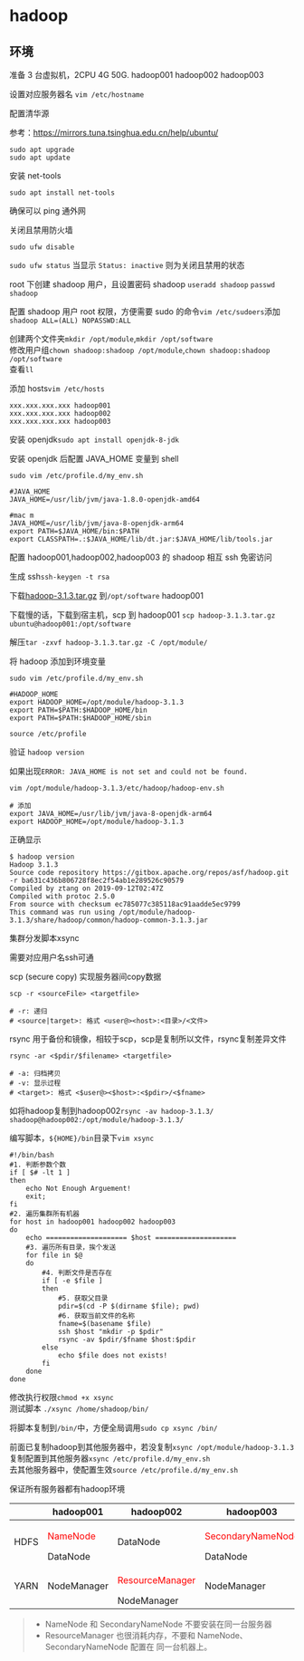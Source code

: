 # hadoop

## 环境

准备 3 台虚拟机，2CPU 4G 50G. hadoop001 hadoop002 hadoop003

设置对应服务器名
`vim /etc/hostname`

配置清华源

参考：https://mirrors.tuna.tsinghua.edu.cn/help/ubuntu/

```
sudo apt upgrade
sudo apt update
```

安装 net-tools

`sudo apt install net-tools`

确保可以 ping 通外网

关闭且禁用防火墙

`sudo ufw disable`

`sudo ufw status` 当显示 `Status: inactive` 则为关闭且禁用的状态

root 下创建 shadoop 用户，且设置密码 shadoop
`useradd shadoop`
`passwd shadoop`

配置 shadoop 用户 root 权限，方便需要 sudo 的命令`vim /etc/sudoers`添加`shadoop ALL=(ALL) NOPASSWD:ALL`

创建两个文件夹`mkdir /opt/module`,`mkdir /opt/software`  
修改用户组`chown shadoop:shadoop /opt/module`,`chown shadoop:shadoop /opt/software`  
查看`ll`

添加 hosts`vim /etc/hosts`

```
xxx.xxx.xxx.xxx hadoop001
xxx.xxx.xxx.xxx hadoop002
xxx.xxx.xxx.xxx hadoop003
```

安装 openjdk`sudo apt install openjdk-8-jdk`

安装 openjdk 后配置 JAVA_HOME 变量到 shell

```
sudo vim /etc/profile.d/my_env.sh

#JAVA_HOME
JAVA_HOME=/usr/lib/jvm/java-1.8.0-openjdk-amd64

#mac m
JAVA_HOME=/usr/lib/jvm/java-8-openjdk-arm64
export PATH=$JAVA_HOME/bin:$PATH
export CLASSPATH=.:$JAVA_HOME/lib/dt.jar:$JAVA_HOME/lib/tools.jar
```

配置 hadoop001,hadoop002,hadoop003 的 shadoop 相互 ssh 免密访问

生成 ssh`ssh-keygen -t rsa`

下载[hadoop-3.1.3.tar.gz](https://archive.apache.org/dist/hadoop/common/hadoop-3.1.3/) 到`/opt/software` hadoop001

下载慢的话，下载到宿主机，scp 到 hadoop001 `scp hadoop-3.1.3.tar.gz ubuntu@hadoop001:/opt/software`

解压`tar -zxvf hadoop-3.1.3.tar.gz -C /opt/module/`

将 hadoop 添加到环境变量

`sudo vim /etc/profile.d/my_env.sh`

```
#HADOOP_HOME
export HADOOP_HOME=/opt/module/hadoop-3.1.3
export PATH=$PATH:$HADOOP_HOME/bin
export PATH=$PATH:$HADOOP_HOME/sbin
```

`source /etc/profile`

验证 `hadoop version`

如果出现`ERROR: JAVA_HOME is not set and could not be found.`

```
vim /opt/module/hadoop-3.1.3/etc/hadoop/hadoop-env.sh

# 添加
export JAVA_HOME=/usr/lib/jvm/java-8-openjdk-arm64
export HADOOP_HOME=/opt/module/hadoop-3.1.3
```

正确显示
```
$ hadoop version
Hadoop 3.1.3
Source code repository https://gitbox.apache.org/repos/asf/hadoop.git -r ba631c436b806728f8ec2f54ab1e289526c90579
Compiled by ztang on 2019-09-12T02:47Z
Compiled with protoc 2.5.0
From source with checksum ec785077c385118ac91aadde5ec9799
This command was run using /opt/module/hadoop-3.1.3/share/hadoop/common/hadoop-common-3.1.3.jar
```

集群分发脚本xsync

需要对应用户名ssh可通

scp (secure copy) 实现服务器间copy数据

```shell
scp -r <sourceFile> <targetfile>

# -r: 递归
# <source|target>: 格式 <user@><host>:<目录>/<文件>
```

rsync 用于备份和镜像，相较于scp，scp是复制所以文件，rsync复制差异文件

```shell
rsync -ar <$pdir/$filename> <targetfile>

# -a: 归档拷贝
# -v: 显示过程
# <target>: 格式 <$user@><$host>:<$pdir>/<$fname>
```
如将hadoop复制到hadoop002`rsync -av hadoop-3.1.3/ shadoop@hadoop002:/opt/module/hadoop-3.1.3/
`

编写脚本，`${HOME}/bin`目录下`vim xsync` 
```shell
#!/bin/bash
#1. 判断参数个数
if [ $# -lt 1 ]
then
    echo Not Enough Arguement!
    exit;
fi
#2. 遍历集群所有机器
for host in hadoop001 hadoop002 hadoop003
do
    echo ==================== $host ====================
    #3. 遍历所有目录，挨个发送
    for file in $@
    do
        #4. 判断文件是否存在
        if [ -e $file ]
        then
            #5. 获取父目录
            pdir=$(cd -P $(dirname $file); pwd)
            #6. 获取当前文件的名称
            fname=$(basename $file)
            ssh $host "mkdir -p $pdir"
            rsync -av $pdir/$fname $host:$pdir
        else
            echo $file does not exists!
        fi
    done
done
```
修改执行权限`chmod +x xsync`  
测试脚本 `./xsync /home/shadoop/bin/`

将脚本复制到`/bin/`中，方便全局调用`sudo cp xsync /bin/`  

前面已复制hadoop到其他服务器中，若没复制`xsync /opt/module/hadoop-3.1.3`  
复制配置到其他服务器`xsync /etc/profile.d/my_env.sh`  
去其他服务器中，使配置生效`source /etc/profile.d/my_env.sh`  

保证所有服务器都有hadoop环境



|      |   hadoop001   |   hadoop002   |   hadoop003   |
| ---- | ---- | ---- | ---- |
|   HDFS   |   <p style="color: red;">NameNode</p>DataNode   |   DataNode   |   <p style="color: red;">SecondaryNameNode</p>DataNode   |
|   YARN   |   NodeManager   |   <p style="color: red;">ResourceManager</p>NodeManager   |   NodeManager   |

> - NameNode 和 SecondaryNameNode 不要安装在同一台服务器  
> - ResourceManager 也很消耗内存，不要和 NameNode、SecondaryNameNode 配置在
> 同一台机器上。


